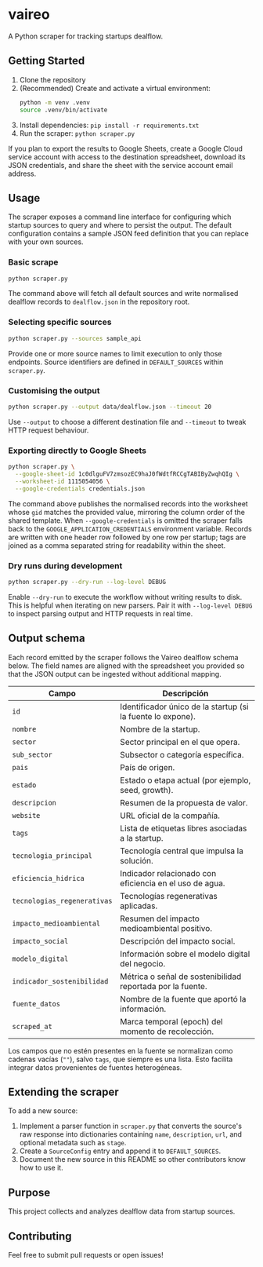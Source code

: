# vaireo

A Python scraper for tracking startups dealflow.

## Getting Started

1. Clone the repository
2. (Recommended) Create and activate a virtual environment:
   ```bash
   python -m venv .venv
   source .venv/bin/activate
   ```
3. Install dependencies: `pip install -r requirements.txt`
4. Run the scraper: `python scraper.py`

If you plan to export the results to Google Sheets, create a Google Cloud
service account with access to the destination spreadsheet, download its JSON
credentials, and share the sheet with the service account email address.

## Usage

The scraper exposes a command line interface for configuring which startup
sources to query and where to persist the output. The default configuration
contains a sample JSON feed definition that you can replace with your own
sources.

### Basic scrape

```bash
python scraper.py
```

The command above will fetch all default sources and write normalised dealflow
records to `dealflow.json` in the repository root.

### Selecting specific sources

```bash
python scraper.py --sources sample_api
```

Provide one or more source names to limit execution to only those endpoints.
Source identifiers are defined in `DEFAULT_SOURCES` within `scraper.py`.

### Customising the output

```bash
python scraper.py --output data/dealflow.json --timeout 20
```

Use `--output` to choose a different destination file and `--timeout` to tweak
HTTP request behaviour.

### Exporting directly to Google Sheets

```bash
python scraper.py \
  --google-sheet-id 1c0dlguFV7zmsozEC9haJ0fWdtfRCCgTABIByZwqhQIg \
  --worksheet-id 1115054056 \
  --google-credentials credentials.json
```

The command above publishes the normalised records into the worksheet whose
`gid` matches the provided value, mirroring the column order of the shared
template. When `--google-credentials` is omitted the scraper falls back to the
`GOOGLE_APPLICATION_CREDENTIALS` environment variable. Records are written with
one header row followed by one row per startup; tags are joined as a comma
separated string for readability within the sheet.

### Dry runs during development

```bash
python scraper.py --dry-run --log-level DEBUG
```

Enable `--dry-run` to execute the workflow without writing results to disk. This
is helpful when iterating on new parsers. Pair it with `--log-level DEBUG` to
inspect parsing output and HTTP requests in real time.

## Output schema

Each record emitted by the scraper follows the Vaireo dealflow schema below.
The field names are aligned with the spreadsheet you provided so that the JSON
output can be ingested without additional mapping.

| Campo                     | Descripción                                                                 |
|---------------------------|-----------------------------------------------------------------------------|
| `id`                      | Identificador único de la startup (si la fuente lo expone).                 |
| `nombre`                  | Nombre de la startup.                                                       |
| `sector`                  | Sector principal en el que opera.                                           |
| `sub_sector`              | Subsector o categoría específica.                                           |
| `pais`                    | País de origen.                                                             |
| `estado`                  | Estado o etapa actual (por ejemplo, seed, growth).                          |
| `descripcion`             | Resumen de la propuesta de valor.                                           |
| `website`                 | URL oficial de la compañía.                                                 |
| `tags`                    | Lista de etiquetas libres asociadas a la startup.                           |
| `tecnologia_principal`    | Tecnología central que impulsa la solución.                                 |
| `eficiencia_hidrica`      | Indicador relacionado con eficiencia en el uso de agua.                     |
| `tecnologias_regenerativas` | Tecnologías regenerativas aplicadas.                                      |
| `impacto_medioambiental`  | Resumen del impacto medioambiental positivo.                                |
| `impacto_social`          | Descripción del impacto social.                                             |
| `modelo_digital`          | Información sobre el modelo digital del negocio.                            |
| `indicador_sostenibilidad`| Métrica o señal de sostenibilidad reportada por la fuente.                  |
| `fuente_datos`            | Nombre de la fuente que aportó la información.                              |
| `scraped_at`              | Marca temporal (epoch) del momento de recolección.                          |

Los campos que no estén presentes en la fuente se normalizan como cadenas
vacías (`""`), salvo `tags`, que siempre es una lista. Esto facilita integrar
datos provenientes de fuentes heterogéneas.

## Extending the scraper

To add a new source:

1. Implement a parser function in `scraper.py` that converts the source's raw
   response into dictionaries containing `name`, `description`, `url`, and
   optional metadata such as `stage`.
2. Create a `SourceConfig` entry and append it to `DEFAULT_SOURCES`.
3. Document the new source in this README so other contributors know how to use
   it.

## Purpose

This project collects and analyzes dealflow data from startup sources.

## Contributing

Feel free to submit pull requests or open issues!
